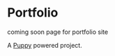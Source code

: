 # Portfolio
coming soon page for portfolio site

A [Puppy](https://github.com/Upstatement/generator-puppy) powered project.
